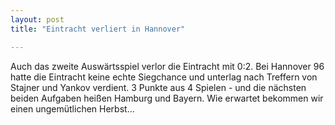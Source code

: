 ```yaml
---
layout: post
title: "Eintracht verliert in Hannover"

---
```


Auch das zweite Auswärtsspiel verlor die Eintracht mit 0:2. Bei Hannover 96 hatte die Eintracht keine echte Siegchance und unterlag nach Treffern von Stajner und Yankov verdient. 3 Punkte aus 4 Spielen - und die nächsten beiden Aufgaben heißen Hamburg und Bayern. Wie erwartet bekommen wir einen ungemütlichen Herbst...



